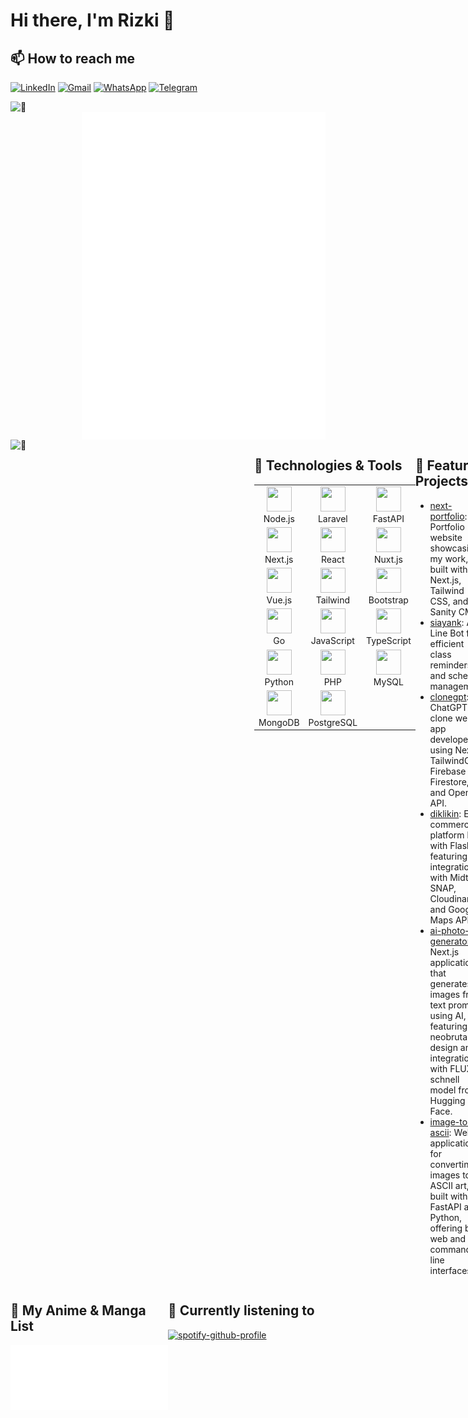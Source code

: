 # Hi there, I'm Rizki 👋

## 📫 How to reach me
[![LinkedIn](https://img.shields.io/badge/LinkedIn-0077B5?style=for-the-badge&logo=linkedin&logoColor=white)](https://www.linkedin.com/in/rizki-fajar-aristanto/)
[![Gmail](https://img.shields.io/badge/Gmail-D14836?style=for-the-badge&logo=gmail&logoColor=white)](mailto:rizkifajar456@gmail.com)
[![WhatsApp](https://img.shields.io/badge/WhatsApp-25D366?style=for-the-badge&logo=whatsapp&logoColor=white)](https://wa.me/+62882006967338)
[![Telegram](https://img.shields.io/badge/Telegram-2CA5E0?style=for-the-badge&logo=telegram&logoColor=white)](https://t.me/rizkifajara)

<img align="left" width="390" alt="🦑" src="https://github-readme-stats.vercel.app/api?username=rizkifajara&show_icons=true&theme=radical">

<img align="right" width="390" alt="🦑" src="https://github.com/rizkifajara/rizkifajara/blob/main/github-metrics.svg">

<img align="left" width="390" alt="🦑" src="https://github-readme-stats.vercel.app/api/top-langs/?username=rizkifajara&layout=compact&theme=radical">



<div style="display: flex; justify-content: space-between;">
  <div style="width: 390px;">
    <h2>🔧 Technologies & Tools</h2>
    <table>
      <tr>
        <td align="center" width="96">
          <img src="https://cdn.jsdelivr.net/gh/devicons/devicon/icons/nodejs/nodejs-original.svg" width="40" height="40"/>
          <br>Node.js
        </td>
        <td align="center" width="96">
          <img src="https://cdn.jsdelivr.net/gh/devicons/devicon/icons/laravel/laravel-original.svg" width="40" height="40"/>
          <br>Laravel
        </td>
        <td align="center" width="96">
          <img src="https://cdn.jsdelivr.net/gh/devicons/devicon/icons/fastapi/fastapi-original.svg" width="40" height="40"/>
          <br>FastAPI
        </td>
      </tr>
      <tr>
        <td align="center" width="96">
          <img src="https://cdn.jsdelivr.net/gh/devicons/devicon/icons/nextjs/nextjs-original.svg" width="40" height="40"/>
          <br>Next.js
        </td>
        <td align="center" width="96">
          <img src="https://cdn.jsdelivr.net/gh/devicons/devicon/icons/react/react-original.svg" width="40" height="40"/>
          <br>React
        </td>
        <td align="center" width="96">
          <img src="https://cdn.jsdelivr.net/gh/devicons/devicon/icons/nuxtjs/nuxtjs-original.svg" width="40" height="40"/>
          <br>Nuxt.js
        </td>
      </tr>
      <tr>
        <td align="center" width="96">
          <img src="https://cdn.jsdelivr.net/gh/devicons/devicon/icons/vuejs/vuejs-original.svg" width="40" height="40"/>
          <br>Vue.js
        </td>
        <td align="center" width="96">
          <img src="https://cdn.jsdelivr.net/gh/devicons/devicon/icons/tailwindcss/tailwindcss-original.svg" width="40" height="40"/>
          <br>Tailwind
        </td>
        <td align="center" width="96">
          <img src="https://cdn.jsdelivr.net/gh/devicons/devicon/icons/bootstrap/bootstrap-original.svg" width="40" height="40"/>
          <br>Bootstrap
        </td>
      </tr>
      <tr>
        <td align="center" width="96">
          <img src="https://cdn.jsdelivr.net/gh/devicons/devicon/icons/go/go-original.svg" width="40" height="40"/>
          <br>Go
        </td>
        <td align="center" width="96">
          <img src="https://cdn.jsdelivr.net/gh/devicons/devicon/icons/javascript/javascript-original.svg" width="40" height="40"/>
          <br>JavaScript
        </td>
        <td align="center" width="96">
          <img src="https://cdn.jsdelivr.net/gh/devicons/devicon/icons/typescript/typescript-original.svg" width="40" height="40"/>
          <br>TypeScript
        </td>
      </tr>
      <tr>
        <td align="center" width="96">
          <img src="https://cdn.jsdelivr.net/gh/devicons/devicon/icons/python/python-original.svg" width="40" height="40"/>
          <br>Python
        </td>
        <td align="center" width="96">
          <img src="https://cdn.jsdelivr.net/gh/devicons/devicon/icons/php/php-original.svg" width="40" height="40"/>
          <br>PHP
        </td>
        <td align="center" width="96">
          <img src="https://cdn.jsdelivr.net/gh/devicons/devicon/icons/mysql/mysql-original.svg" width="40" height="40"/>
          <br>MySQL
        </td>
      </tr>
      <tr>
        <td align="center" width="96">
          <img src="https://cdn.jsdelivr.net/gh/devicons/devicon/icons/mongodb/mongodb-original.svg" width="40" height="40"/>
          <br>MongoDB
        </td>
        <td align="center" width="96">
          <img src="https://cdn.jsdelivr.net/gh/devicons/devicon/icons/postgresql/postgresql-original.svg" width="40" height="40"/>
          <br>PostgreSQL
        </td>
      </tr>
    </table>
  </div>
  
  <div style="width: 390px;">
    <h2>🚀 Featured Projects</h2>
    <ul>
      <li><a href="https://github.com/rizkifajara/next-portfolio">next-portfolio</a>: Portfolio website showcasing my work, built with Next.js, Tailwind CSS, and Sanity CMS.</li>
      <li><a href="https://github.com/rizkifajara/siayank">siayank</a>: A Line Bot for efficient class reminders and schedule management.</li>
      <li><a href="https://github.com/rizkifajara/clonegpt">clonegpt</a>: ChatGPT clone web app developed using Next.js, TailwindCSS, Firebase Firestore, and OpenAI API.</li>
      <li><a href="https://github.com/rizkifajara/diklikin">diklikin</a>: E-commerce platform built with Flask, featuring integrations with Midtrans SNAP, Cloudinary, and Google Maps API.</li>
      <li><a href="https://github.com/rizkifajara/ai-photo-generator">ai-photo-generator</a>: Next.js application that generates images from text prompts using AI, featuring a neobrutalism design and integration with FLUX.1-schnell model from Hugging Face.</li>
      <li><a href="https://github.com/rizkifajara/image-to-ascii">image-to-ascii</a>: Web application for converting images to ASCII art, built with FastAPI and Python, offering both web and command-line interfaces.</li>
    </ul>
  </div>
</div>

<div style="display: flex; justify-content: space-between;">
  <div style="width: 390px;">
    <h2>🌸 My Anime & Manga List</h2>
    <img src="https://github.com/rizkifajara/rizkifajara/blob/main/github-metrics-anilist.svg" alt="Anilist Stats" width="100%">
  </div>
  
  <div style="width: 390px;">
    <h2>🎵 Currently listening to</h2>
    <a href="https://github.com/kittinan/spotify-github-profile">
      <img src="https://spotify-github-profile.kittinanx.com/api/view?uid=anonymoux_zero&cover_image=true&theme=natemoo-re&show_offline=false&background_color=121212&interchange=false&
bar_color=53b14f&bar_color_cover=false" alt="spotify-github-profile" width="100%">
    </a>
  </div>
</div>